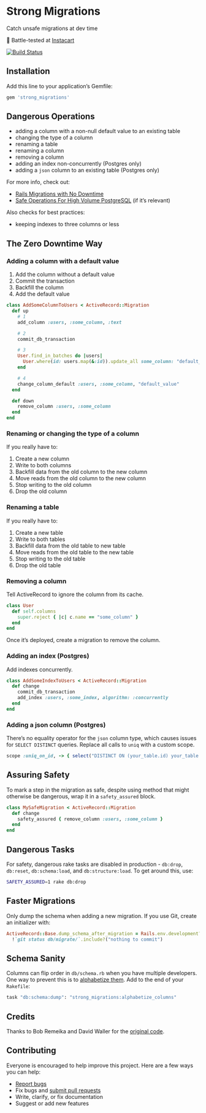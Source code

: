 # Strong Migrations

Catch unsafe migrations at dev time

:tangerine: Battle-tested at [Instacart](https://www.instacart.com/opensource)

[![Build Status](https://travis-ci.org/ankane/strong_migrations.svg)](https://travis-ci.org/ankane/strong_migrations)

## Installation

Add this line to your application’s Gemfile:

```ruby
gem 'strong_migrations'
```

## Dangerous Operations

- adding a column with a non-null default value to an existing table
- changing the type of a column
- renaming a table
- renaming a column
- removing a column
- adding an index non-concurrently (Postgres only)
- adding a `json` column to an existing table (Postgres only)

For more info, check out:

- [Rails Migrations with No Downtime](http://pedro.herokuapp.com/past/2011/7/13/rails_migrations_with_no_downtime/)
- [Safe Operations For High Volume PostgreSQL](https://www.braintreepayments.com/blog/safe-operations-for-high-volume-postgresql/) (if it’s relevant)

Also checks for best practices:

- keeping indexes to three columns or less

## The Zero Downtime Way

### Adding a column with a default value

1. Add the column without a default value
2. Commit the transaction
3. Backfill the column
4. Add the default value

```ruby
class AddSomeColumnToUsers < ActiveRecord::Migration
  def up
    # 1
    add_column :users, :some_column, :text

    # 2
    commit_db_transaction

    # 3
    User.find_in_batches do |users|
      User.where(id: users.map(&:id)).update_all some_column: "default_value"
    end

    # 4
    change_column_default :users, :some_column, "default_value"
  end

  def down
    remove_column :users, :some_column
  end
end
```

### Renaming or changing the type of a column

If you really have to:

1. Create a new column
2. Write to both columns
3. Backfill data from the old column to the new column
4. Move reads from the old column to the new column
5. Stop writing to the old column
6. Drop the old column

### Renaming a table

If you really have to:

1. Create a new table
2. Write to both tables
3. Backfill data from the old table to new table
4. Move reads from the old table to the new table
5. Stop writing to the old table
6. Drop the old table

### Removing a column

Tell ActiveRecord to ignore the column from its cache.

```ruby
class User
  def self.columns
    super.reject { |c| c.name == "some_column" }
  end
end
```

Once it’s deployed, create a migration to remove the column.

### Adding an index (Postgres)

Add indexes concurrently.

```ruby
class AddSomeIndexToUsers < ActiveRecord::Migration
  def change
    commit_db_transaction
    add_index :users, :some_index, algorithm: :concurrently
  end
end
```

### Adding a json column (Postgres)

There’s no equality operator for the `json` column type, which causes issues for `SELECT DISTINCT` queries. Replace all calls to `uniq` with a custom scope.

```ruby
scope :uniq_on_id, -> { select("DISTINCT ON (your_table.id) your_table.*") }
```

## Assuring Safety

To mark a step in the migration as safe, despite using method that might otherwise be dangerous, wrap it in a `safety_assured` block.

```ruby
class MySafeMigration < ActiveRecord::Migration
  def change
    safety_assured { remove_column :users, :some_column }
  end
end
```

## Dangerous Tasks

For safety, dangerous rake tasks are disabled in production - `db:drop`, `db:reset`, `db:schema:load`, and `db:structure:load`. To get around this, use:

```sh
SAFETY_ASSURED=1 rake db:drop
```

## Faster Migrations

Only dump the schema when adding a new migration. If you use Git, create an initializer with:

```ruby
ActiveRecord::Base.dump_schema_after_migration = Rails.env.development? &&
  !`git status db/migrate/`.include?("nothing to commit")
```

## Schema Sanity

Columns can flip order in `db/schema.rb` when you have multiple developers. One way to prevent this is to [alphabetize them](https://www.pgrs.net/2008/03/13/alphabetize-schema-rb-columns/). Add to the end of your `Rakefile`:

```ruby
task "db:schema:dump": "strong_migrations:alphabetize_columns"
```

## Credits

Thanks to Bob Remeika and David Waller for the [original code](https://github.com/foobarfighter/safe-migrations).

## Contributing

Everyone is encouraged to help improve this project. Here are a few ways you can help:

- [Report bugs](https://github.com/ankane/strong_migrations/issues)
- Fix bugs and [submit pull requests](https://github.com/ankane/strong_migrations/pulls)
- Write, clarify, or fix documentation
- Suggest or add new features
